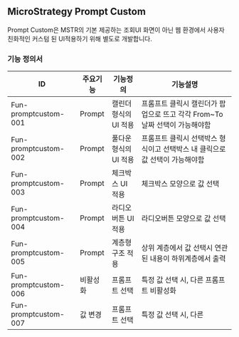 ## MicroStrategy Prompt Custom
Prompt Custom은 MSTR의 기본 제공하는 조회UI 화면이 아닌 웹 환경에서 사용자 친화적인 커스텀 된 UI적용하기 위해 별도로 개발합니다. 
### 기능 정의서
|ID|주요기능|기능정의|기능설명|
|---|---|---|---------------------------------------|
|Fun-promptcustom-001|Prompt|캘린더형식의 UI 적용|프롬프트 클릭시 캘린더가 팝업으로 뜨고 각각 From~To 날짜 선택이 가능해야함|
|Fun-promptcustom-002|Prompt|풀다운형식의 UI 적용|프롬프트 클릭시 선택박스 형식이고 선택박스 내 클릭으로 값 선택이 가능해야함|
|Fun-promptcustom-003|Prompt|체크박스 UI 적용|체크박스 모양으로 값 선택|
|Fun-promptcustom-004|Prompt|라디오버튼 UI 적용|라디오버튼 모양으로 값 선택|
|Fun-promptcustom-005|Prompt|계층형 구조 적용|상위 계층에서 값 선택시 연관된 내용이 하위계층에서 출력|
|Fun-promptcustom-006|비활성화|프롬프트 선택|특정 값 선택 시, 다른 프롬프트 비활성화|
|Fun-promptcustom-007|값 변경|프롬프트 선택|특정 값 선택 시, 다른|
